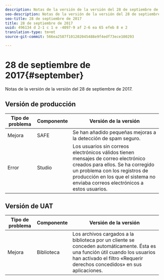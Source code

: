 ```yaml
---
description: Notas de la versión de la versión del 28 de septiembre de 2017.
seo-description: Notas de la versión de la versión del 28 de septiembre de 2017.
seo-title: 28 de septiembre de 2017
title: 28 de septiembre de 2017
uuid: 496134 d 2-1 c 1 e -4097-9 af 2-6 ea 65 efeb 8 e 2
translation-type: tm+mt
source-git-commit: 566ea2587f101202045488e9f4edf73ece100293

---
```



# 28 de septiembre de 2017{#september}

Notas de la versión de la versión del 28 de septiembre de 2017.

## Versión de producción

| **Tipo de problema** | **Componente** | **Versión de la versión** |
|---|---|---|
| Mejora | SAFE | Se han añadido pequeñas mejoras a la detección de spam seguro. |
| Error | Studio | Los usuarios sin correos electrónicos válidos tienen mensajes de correo electrónico creados para ellos. Se ha corregido un problema con los registros de producción en los que el sistema no enviaba correos electrónicos a estos usuarios. |

## Versión de UAT

| **Tipo de problema** | **Componente** | **Versión de la versión** |
|---|---|---|
| Mejora | Biblioteca | Los archivos cargados a la biblioteca por un cliente se conceden automáticamente. Ésta es una función útil cuando los usuarios han activado el filtro «Requerir derechos concedidos» en sus aplicaciones. |

